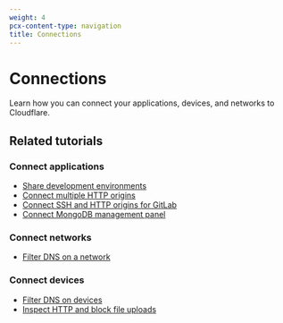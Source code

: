 ```yaml
---
weight: 4
pcx-content-type: navigation
title: Connections
---
```


# Connections

Learn how you can connect your applications, devices, and networks to Cloudflare.

<DirectoryListing path="/connections" />

## Related tutorials

### Connect applications

- [Share development environments](/tutorials/share-new-site)
- [Connect multiple HTTP origins](/tutorials/multi-origin)
- [Connect SSH and HTTP origins for GitLab](/tutorials/gitlab)
- [Connect MongoDB management panel](/tutorials/mongodb-tunnel)

### Connect networks

- [Filter DNS on a network](/tutorials/secure-dns-network)

### Connect devices

- [Filter DNS on devices](/tutorials/secure-dns-devices)
- [Inspect HTTP and block file uploads](/tutorials/block-uploads)